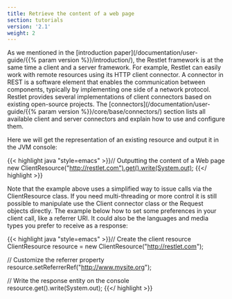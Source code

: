 ```yaml
---
title: Retrieve the content of a web page
section: tutorials
version: '2.1'
weight: 2
---
```

As we mentioned in the [introduction
paper](/documentation/user-guide/{{% param version %}}/introduction/), the Restlet framework is at the
same time a client and a server framework. For example, Restlet can
easily work with remote resources using its HTTP client connector. A
connector in REST is a software element that enables the communication
between components, typically by implementing one side of a network
protocol. Restlet provides several implementations of client connectors
based on existing open-source projects. The
[connectors](/documentation/user-guide/{{% param version %}}/core/base/connectors/) section lists all
available client and server connectors and explain how to use and
configure them.

Here we will get the representation of an existing resource and output
it in the JVM console:

{{< highlight java "style=emacs" >}}// Outputting the content of a Web page
new ClientResource("http://restlet.com").get().write(System.out);
{{</ highlight >}}

Note that the example above uses a simplified way to issue calls via the
ClientResource class. If you need multi-threading or more control it is
still possible to manipulate use the Client connector class or the
Request objects directly. The example below how to set some preferences
in your client call, like a referrer URI. It could also be the languages
and media types you prefer to receive as a response:

{{< highlight java "style=emacs" >}}// Create the client resource
ClientResource resource = new ClientResource("http://restlet.com");

// Customize the referrer property
resource.setReferrerRef("http://www.mysite.org");

// Write the response entity on the console
resource.get().write(System.out);
{{</ highlight >}}
